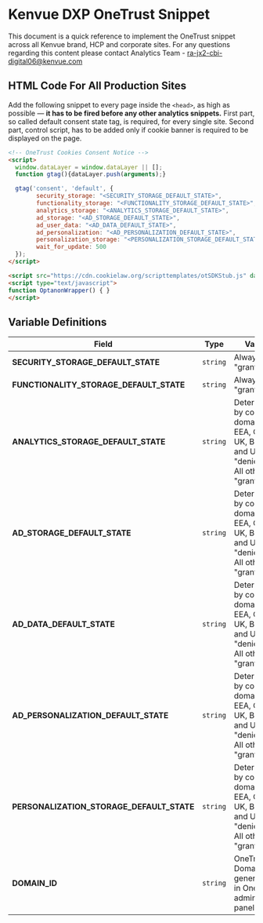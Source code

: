 # Kenvue DXP OneTrust Snippet
This document is a quick reference to implement the OneTrust snippet across all Kenvue brand, HCP and corporate sites. For any questions regarding this content please contact Analytics Team - ra-jx2-cbi-digital06@kenvue.com

## HTML Code For All Production Sites
Add the following snippet to every page inside the `<head>`, as high as possible — **it has to be fired before any other analytics snippets.** First part, so called default consent state tag, is required, for every single site. Second part, control script, has to be added only if cookie banner is required to be displayed on the page.

```html
<!-- OneTrust Cookies Consent Notice -->
<script> 
  window.dataLayer = window.dataLayer || []; 
  function gtag(){dataLayer.push(arguments);}

  gtag('consent', 'default', {
        security_storage: "<SECURITY_STORAGE_DEFAULT_STATE>",
        functionality_storage: "<FUNCTIONALITY_STORAGE_DEFAULT_STATE>",
        analytics_storage: "<ANALYTICS_STORAGE_DEFAULT_STATE>",
        ad_storage: "<AD_STORAGE_DEFAULT_STATE>", 
        ad_user_data: "<AD_DATA_DEFAULT_STATE>",
        ad_personalization: "<AD_PERSONALIZATION_DEFAULT_STATE>",
        personalization_storage: "<PERSONALIZATION_STORAGE_DEFAULT_STATE>",
        wait_for_update: 500 
  }); 
</script>

<script src="https://cdn.cookielaw.org/scripttemplates/otSDKStub.js" data-document-language="true" type="text/javascript" charset="UTF-8" data-domain-script="<DOMAIN_ID>" ></script>
<script type="text/javascript">
function OptanonWrapper() { }
</script>
```

## Variable Definitions

|Field|Type|Value|
| --- | --- | --- |
|**SECURITY_STORAGE_DEFAULT_STATE**|`string`|Always "granted".|
|**FUNCTIONALITY_STORAGE_DEFAULT_STATE**|`string`|Always "granted".|
|**ANALYTICS_STORAGE_DEFAULT_STATE**|`string`|Determined by country domain. EEA, CH, UK, BR, SA and US — "denied". All other — "granted".|
|**AD_STORAGE_DEFAULT_STATE**|`string`|Determined by country domain. EEA, CH, UK, BR, SA and US — "denied". All other — "granted".|
|**AD_DATA_DEFAULT_STATE**|`string`|Determined by country domain. EEA, CH, UK, BR, SA and US — "denied". All other — "granted".|
|**AD_PERSONALIZATION_DEFAULT_STATE**|`string`|Determined by country domain. EEA, CH, UK, BR, SA and US — "denied". All other — "granted".|
|**PERSONALIZATION_STORAGE_DEFAULT_STATE**|`string`|Determined by country domain. EEA, CH, UK, BR, SA and US — "denied". All other — "granted".|
|**DOMAIN_ID**|`string`|OneTrust Domain ID generated in OneTrust admin panel.|
